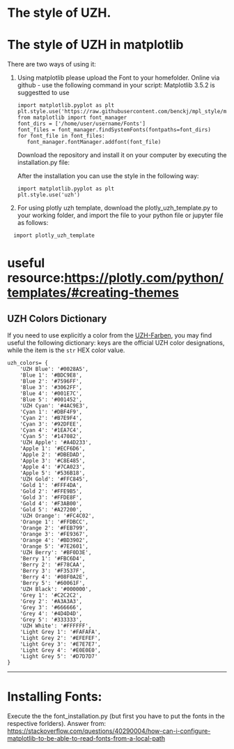 
The style of UZH.
=======
# The style of UZH in matplotlib

There are two ways of using it:

1. Using matplotlib
please upload the Font to your homefolder.
 Online via github - use the following command in your script:
 Matplotlib 3.5.2 is suggestted to use
   ```
   import matplotlib.pyplot as plt 
   plt.style.use('https://raw.githubusercontent.com/benckj/mpl_style/main/uzh.mplstyle')
   from matplotlib import font_manager
   font_dirs = ['/home/user/username/Fonts']
   font_files = font_manager.findSystemFonts(fontpaths=font_dirs)
   for font_file in font_files:
      font_manager.fontManager.addfont(font_file)
   ```
  
   Download the repository and install it on your computer by executing the installation.py file:
   
   After the installation you can use the style in the following way:
   ```
   import matplotlib.pyplot as plt 
   plt.style.use('uzh')
   ```

3. For using plotly uzh template, download the plotly_uzh_template.py to your working folder, and import the file to your python file or jupyter file as follows:
 ```
   import plotly_uzh_template
   ```
useful resource:https://plotly.com/python/templates/#creating-themes
=======

## UZH Colors Dictionary

If you need to use explicitly a color from the [UZH-Farben](https://www.cd.uzh.ch/de/elements.html#UZH-Farben), you may find useful the following dictionary: keys are the official UZH color designations, while the item is the `str` HEX color value.
```
uzh_colors= {
    'UZH Blue': '#0028A5',
    'Blue 1': '#BDC9E8',
    'Blue 2': '#7596FF',
    'Blue 3': '#3062FF',
    'Blue 4': '#001E7C',
    'Blue 5': '#001452',
    'UZH Cyan': '#4AC9E3',
    'Cyan 1': '#DBF4F9',
    'Cyan 2': '#B7E9F4',
    'Cyan 3': '#92DFEE',
    'Cyan 4': '#1EA7C4',
    'Cyan 5': '#147082',
    'UZH Apple': '#A4D233',
    'Apple 1': '#ECF6D6',
    'Apple 2': '#DBEDAD',
    'Apple 3': '#C8E485',
    'Apple 4': '#7CA023',
    'Apple 5': '#536B18',
    'UZH Gold': '#FFC845',
    'Gold 1': '#FFF4DA',
    'Gold 2': '#FFE9B5',
    'Gold 3': '#FFDE8F',
    'Gold 4': '#F3AB00',
    'Gold 5': '#A27200',
    'UZH Orange': '#FC4C02',
    'Orange 1': '#FFDBCC',
    'Orange 2': '#FEB799',
    'Orange 3': '#FE9367',
    'Orange 4': '#BD3902',
    'Orange 5': '#7E2601',
    'UZH Berry': '#BF0D3E',
    'Berry 1': '#FBC6D4',
    'Berry 2': '#F78CAA',
    'Berry 3': '#F3537F',
    'Berry 4': '#08F0A2E',
    'Berry 5': '#60061F',
    'UZH Black': '#000000',
    'Grey 1': '#C2C2C2',
    'Grey 2': '#A3A3A3',
    'Grey 3': '#666666',
    'Grey 4': '#4D4D4D',
    'Grey 5': '#333333',
    'UZH White': '#FFFFFF',
    'Light Grey 1': '#FAFAFA',
    'Light Grey 2': '#EFEFEF',
    'Light Grey 3': '#E7E7E7',
    'Light Grey 4': '#E0E0E0',
    'Light Grey 5': '#D7D7D7'
}
```

-------------------------------------------------------------------------------
# Installing Fonts:
Execute the the font_installation.py (but first you have to put the fonts in the respective forlders).
Answer from: https://stackoverflow.com/questions/40290004/how-can-i-configure-matplotlib-to-be-able-to-read-fonts-from-a-local-path


